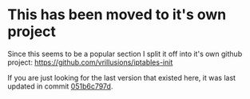 # This has been moved to it's own project

Since this seems to be a popular section I split it off into it's own github project: https://github.com/vrillusions/iptables-init

If you are just looking for the last version that existed here, it was last updated in commit [051b6c797d](https://github.com/vrillusions/bash-scripts/commit/051b6c797dd296f6baaf7056569ea8b10802559d).
